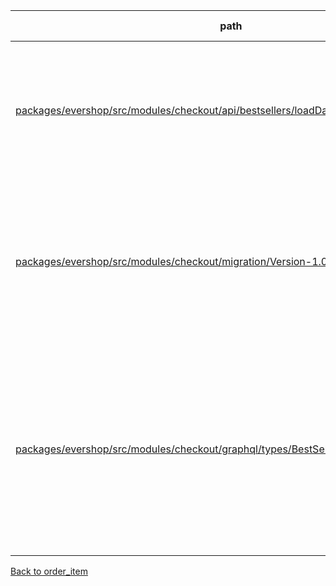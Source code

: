 | path | summary | is relevant |
| --- | --- | --- |
| [packages/evershop/src/modules/checkout/api/bestsellers/loadData.js](https://github.com/evershopcommerce/evershop/blob/bc7ee43cdadfb8a00e896c8f753da75938507854/packages/evershop/src/modules/checkout/api/bestsellers/loadData.js) | このコードでは、テーブルorder_itemのカラムorder_item_idはwhere句で使用されています。具体的には、`where('order_item_id', 'IS NOT', null)`という条件で、order_item_idがnullでないレコードを抽出しています。 | True |
| [packages/evershop/src/modules/checkout/migration/Version-1.0.0.js](https://github.com/evershopcommerce/evershop/blob/4f1f4947f95e03b9cf64486a42b1669d484cba61/packages/evershop/src/modules/checkout/migration/Version-1.0.0.js) | <br><br>order_itemテーブルのカラムorder_item_idは、主キーとして使用されています。また、外部キーとして、orderテーブルのorder_idと関連付けられています。これにより、注文アイテムが特定の注文に関連付けられ、注文アイテムを特定するために使用されます。 | True |
| [packages/evershop/src/modules/checkout/graphql/types/BestSeller/BestSeller.resolvers.js](https://github.com/evershopcommerce/evershop/blob/bc7ee43cdadfb8a00e896c8f753da75938507854/packages/evershop/src/modules/checkout/graphql/types/BestSeller/BestSeller.resolvers.js) | このコードでは、テーブルorder_itemのカラムorder_item_idはwhere句で使用されています。具体的には、query.where('order_item_id', 'IS NOT', null)という形で、order_item_idがnullでないレコードを抽出するために使用されています。ただし、このクエリではorder_itemテーブルのorder_item_idカラムをselectしていないため、結果には含まれません。 | False |
[Back to order_item](../tables/order_item.md)
